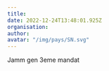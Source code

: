 ```yaml
---
title: 
date: 2022-12-24T13:48:01.925Z
organisation: 
author: 
avatar: "/img/pays/SN.svg"
---
```


Jamm gen 3eme mandat 